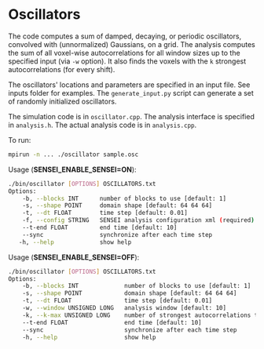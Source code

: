 # Oscillators

The code computes a sum of damped, decaying, or periodic oscillators, convolved
with (unnormalized) Gaussians, on a grid. The analysis computes the sum of all
voxel-wise autocorrelations for all window sizes up to the specified input (via
`-w` option). It also finds the voxels with the `k` strongest autocorrelations
(for every shift).

The oscillators' locations and parameters are specified in an input file. See
inputs folder for examples. The `generate_input.py` script can generate a set
of randomly initialized oscillators.

The simulation code is in `oscillator.cpp`.
The analysis interface is specified in `analysis.h`.
The actual analysis code is in `analysis.cpp`.

To run:
```bash
mpirun -n ... ./oscillator sample.osc
```

Usage (**SENSEI_ENABLE_SENSEI=ON**):
```bash
./bin/oscillator [OPTIONS] OSCILLATORS.txt
Options:
    -b, --blocks INT      number of blocks to use [default: 1]
    -s, --shape POINT     domain shape [default: 64 64 64]
    -t, --dt FLOAT        time step [default: 0.01]
    -f, --config STRING   SENSEI analysis configuration xml (required)
    --t-end FLOAT         end time [default: 10]
    --sync                synchronize after each time step
   -h, --help             show help
```

Usage (**SENSEI_ENABLE_SENSEI=OFF**):
```bash
./bin/oscillator [OPTIONS] OSCILLATORS.txt
Options:
    -b, --blocks INT             number of blocks to use [default: 1]
    -s, --shape POINT            domain shape [default: 64 64 64]
    -t, --dt FLOAT               time step [default: 0.01]
    -w, --window UNSIGNED LONG   analysis window [default: 10]
    -k, --k-max UNSIGNED LONG    number of strongest autocorrelations to report [default: 3]
    --t-end FLOAT                end time [default: 10]
    --sync                       synchronize after each time step
    -h, --help                   show help
```
